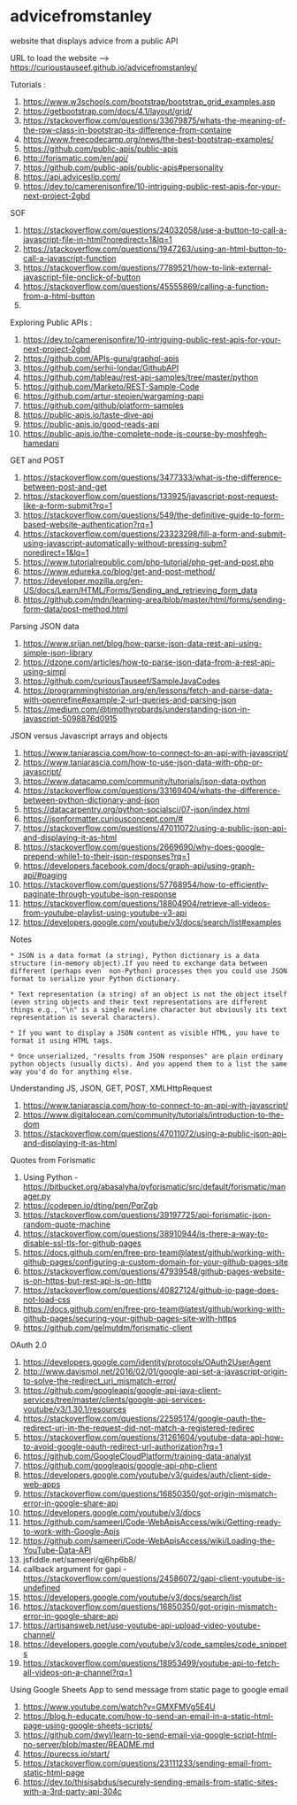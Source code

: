 # advicefromstanley
website that displays advice from a public API

URL to load the website --> https://curioustauseef.github.io/advicefromstanley/

Tutorials :
1. https://www.w3schools.com/bootstrap/bootstrap_grid_examples.asp
2. https://getbootstrap.com/docs/4.1/layout/grid/
3. https://stackoverflow.com/questions/33679875/whats-the-meaning-of-the-row-class-in-bootstrap-its-difference-from-containe
4. https://www.freecodecamp.org/news/the-best-bootstrap-examples/
5. https://github.com/public-apis/public-apis
6. http://forismatic.com/en/api/
7. https://github.com/public-apis/public-apis#personality
8. https://api.adviceslip.com/
9. https://dev.to/camerenisonfire/10-intriguing-public-rest-apis-for-your-next-project-2gbd

SOF
1. https://stackoverflow.com/questions/24032058/use-a-button-to-call-a-javascript-file-in-html?noredirect=1&lq=1
2. https://stackoverflow.com/questions/1947263/using-an-html-button-to-call-a-javascript-function
3. https://stackoverflow.com/questions/7789521/how-to-link-external-javascript-file-onclick-of-button
4. https://stackoverflow.com/questions/45555869/calling-a-function-from-a-html-button
5. 


Exploring Public APIs :
1. https://dev.to/camerenisonfire/10-intriguing-public-rest-apis-for-your-next-project-2gbd
2. https://github.com/APIs-guru/graphql-apis
3. https://github.com/serhii-londar/GithubAPI
4. https://github.com/tableau/rest-api-samples/tree/master/python
5. https://github.com/Marketo/REST-Sample-Code
6. https://github.com/artur-stepien/wargaming-papi
7. https://github.com/github/platform-samples
8. https://public-apis.io/taste-dive-api
9. https://public-apis.io/good-reads-api
10. https://public-apis.io/the-complete-node-js-course-by-moshfegh-hamedani

GET and POST
1. https://stackoverflow.com/questions/3477333/what-is-the-difference-between-post-and-get
2. https://stackoverflow.com/questions/133925/javascript-post-request-like-a-form-submit?rq=1
3. https://stackoverflow.com/questions/549/the-definitive-guide-to-form-based-website-authentication?rq=1
4. https://stackoverflow.com/questions/23323298/fill-a-form-and-submit-using-javascript-automatically-without-pressing-subm?noredirect=1&lq=1
5. https://www.tutorialrepublic.com/php-tutorial/php-get-and-post.php
6. https://www.edureka.co/blog/get-and-post-method/
7. https://developer.mozilla.org/en-US/docs/Learn/HTML/Forms/Sending_and_retrieving_form_data
8. https://github.com/mdn/learning-area/blob/master/html/forms/sending-form-data/post-method.html

Parsing JSON data
1. https://www.srijan.net/blog/how-parse-json-data-rest-api-using-simple-json-library
2. https://dzone.com/articles/how-to-parse-json-data-from-a-rest-api-using-simpl
3. https://github.com/curiousTauseef/SampleJavaCodes
4. https://programminghistorian.org/en/lessons/fetch-and-parse-data-with-openrefine#example-2-url-queries-and-parsing-json
5. https://medium.com/@timothyrobards/understanding-json-in-javascript-5098876d0915

JSON versus Javascript arrays and objects
1. https://www.taniarascia.com/how-to-connect-to-an-api-with-javascript/
2. https://www.taniarascia.com/how-to-use-json-data-with-php-or-javascript/
3. https://www.datacamp.com/community/tutorials/json-data-python
4. https://stackoverflow.com/questions/33169404/whats-the-difference-between-python-dictionary-and-json
5. https://datacarpentry.org/python-socialsci/07-json/index.html
6. https://jsonformatter.curiousconcept.com/#
7. https://stackoverflow.com/questions/47011072/using-a-public-json-api-and-displaying-it-as-html
8. https://stackoverflow.com/questions/2669690/why-does-google-prepend-while1-to-their-json-responses?rq=1
9. https://developers.facebook.com/docs/graph-api/using-graph-api/#paging
10. https://stackoverflow.com/questions/57768954/how-to-efficiently-paginate-through-youtube-json-response
11. https://stackoverflow.com/questions/18804904/retrieve-all-videos-from-youtube-playlist-using-youtube-v3-api
12. https://developers.google.com/youtube/v3/docs/search/list#examples

Notes

    * JSON is a data format (a string), Python dictionary is a data structure (in-memory object).If you need to exchange data between different (perhaps even  non-Python) processes then you could use JSON format to serialize your Python dictionary.

    * Text representation (a string) of an object is not the object itself (even string objects and their text representations are different things e.g., "\n" is a single newline character but obviously its text representation is several characters).

    * If you want to display a JSON content as visible HTML, you have to format it using HTML tags.

    * Once unserialized, "results from JSON responses" are plain ordinary python objects (usually dicts). And you append them to a list the same way you'd do for anything else.

Understanding JS, JSON, GET, POST, XMLHttpRequest
1. https://www.taniarascia.com/how-to-connect-to-an-api-with-javascript/
2. https://www.digitalocean.com/community/tutorials/introduction-to-the-dom
3. https://stackoverflow.com/questions/47011072/using-a-public-json-api-and-displaying-it-as-html

Quotes from Forismatic
1. Using Python - https://bitbucket.org/abasalyha/pyforismatic/src/default/forismatic/manager.py
2. https://codepen.io/dting/pen/PqrZgb
3. https://stackoverflow.com/questions/39197725/api-forismatic-json-random-quote-machine
4. https://stackoverflow.com/questions/38910944/is-there-a-way-to-disable-ssl-tls-for-github-pages
5. https://docs.github.com/en/free-pro-team@latest/github/working-with-github-pages/configuring-a-custom-domain-for-your-github-pages-site
6. https://stackoverflow.com/questions/47939548/github-pages-website-is-on-https-but-rest-api-is-on-http
7. https://stackoverflow.com/questions/40827124/github-io-page-does-not-load-css
8. https://docs.github.com/en/free-pro-team@latest/github/working-with-github-pages/securing-your-github-pages-site-with-https
9. https://github.com/gelmutdm/forismatic-client

OAuth 2.0
1. https://developers.google.com/identity/protocols/OAuth2UserAgent
2. http://www.davismol.net/2016/02/01/google-api-set-a-javascript-origin-to-solve-the-redirect_uri_mismatch-error/
3. https://github.com/googleapis/google-api-java-client-services/tree/master/clients/google-api-services-youtube/v3/1.30.1/resources
4. https://stackoverflow.com/questions/22595174/google-oauth-the-redirect-uri-in-the-request-did-not-match-a-registered-redirec
5. https://stackoverflow.com/questions/31261604/youtube-data-api-how-to-avoid-google-oauth-redirect-url-authorization?rq=1
6. https://github.com/GoogleCloudPlatform/training-data-analyst
7. https://github.com/googleapis/google-api-php-client
8. https://developers.google.com/youtube/v3/guides/auth/client-side-web-apps
9. https://stackoverflow.com/questions/16850350/got-origin-mismatch-error-in-google-share-api
10. https://developers.google.com/youtube/v3/docs
11. https://github.com/sameeri/Code-WebApisAccess/wiki/Getting-ready-to-work-with-Google-Apis
12. https://github.com/sameeri/Code-WebApisAccess/wiki/Loading-the-YouTube-Data-API
13. jsfiddle.net/sameeri/qj6hp6b8/
14. callback argument for gapi - https://stackoverflow.com/questions/24586072/gapi-client-youtube-is-undefined
15. https://developers.google.com/youtube/v3/docs/search/list
16. https://stackoverflow.com/questions/16850350/got-origin-mismatch-error-in-google-share-api
17. https://artisansweb.net/use-youtube-api-upload-video-youtube-channel/
18. https://developers.google.com/youtube/v3/code_samples/code_snippets
19. https://stackoverflow.com/questions/18953499/youtube-api-to-fetch-all-videos-on-a-channel?rq=1

Using Google Sheets App to send message from static page to google email
1. https://www.youtube.com/watch?v=GMXFMVg5E4U
2. https://blog.h-educate.com/how-to-send-an-email-in-a-static-html-page-using-google-sheets-scripts/
3. https://github.com/dwyl/learn-to-send-email-via-google-script-html-no-server/blob/master/README.md
4. https://purecss.io/start/
5. https://stackoverflow.com/questions/23111233/sending-email-from-static-html-page
6. https://dev.to/thisisabdus/securely-sending-emails-from-static-sites-with-a-3rd-party-api-304c

